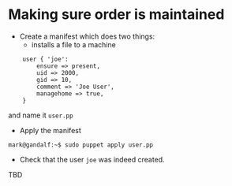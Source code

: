 Making sure order is maintained
===============================

* Create a manifest which does two things:
	* installs a file to a machine

```puppet
    user { 'joe':
    	ensure => present,
    	uid => 2000,
    	gid => 10,
    	comment => 'Joe User',
    	managehome => true,
    }
```

and name it `user.pp`

* Apply the manifest

```console
mark@gandalf:~$ sudo puppet apply user.pp
```

* Check that the user `joe` was indeed created.

TBD
